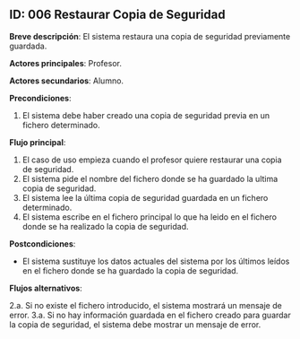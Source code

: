 ## ID: 006 Restaurar Copia de Seguridad

**Breve descripción**: El sistema restaura una copia de seguridad previamente guardada.

**Actores principales**: Profesor.

**Actores secundarios**: Alumno.

**Precondiciones**:

1. El sistema debe haber creado una copia de seguridad previa en un fichero determinado.

**Flujo principal**:

1. El caso de uso empieza cuando el profesor quiere restaurar una copia de seguridad.
2. El sistema pide el nombre del fichero donde se ha guardado la ultima copia de seguridad.
3. El sistema lee la última copia de seguridad guardada en un fichero determinado.
4. El sistema escribe en el fichero principal lo que ha leido en el fichero donde se ha realizado la copia de seguridad.


**Postcondiciones**:

- El sistema sustituye los datos actuales del sistema por los últimos leídos en el fichero donde se ha guardado la copia de seguridad.

**Flujos alternativos**:

2.a. Si no existe el fichero introducido, el sistema mostrará un mensaje de error.
3.a. Si no hay información guardada en el fichero creado para guardar la copia de seguridad, el sistema debe mostrar un mensaje de error.